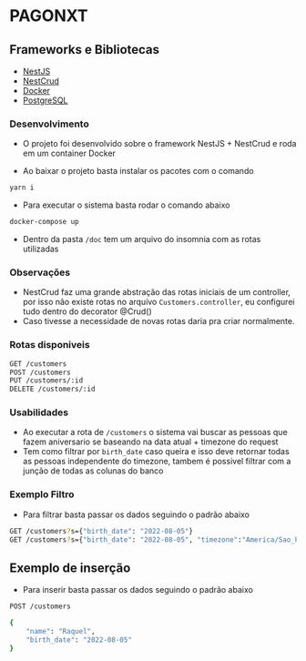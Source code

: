 # PAGONXT

## Frameworks e Bibliotecas

- [NestJS](https://nestjs.com)
- [NestCrud](https://github.com/nestjsx/crud)
- [Docker](https://www.docker.com)
- [PostgreSQL](https://www.postgresql.org)

### Desenvolvimento

- O projeto foi desenvolvido sobre o framework NestJS + NestCrud e roda em um container Docker


- Ao baixar o projeto basta instalar os pacotes com o comando 

```bash 
yarn i
```

- Para executar o sistema basta rodar o comando abaixo

```bash 
docker-compose up
```
- Dentro da pasta `/doc` tem um arquivo do insomnia com as rotas utilizadas

### Observações

- NestCrud faz uma grande abstração das rotas iniciais de um controller, por isso não existe rotas no arquivo `Customers.controller`, eu configurei tudo dentro do decorator @Crud()
- Caso tivesse a necessidade de novas rotas daria pra criar normalmente.

### Rotas disponiveis

```bash 
GET /customers
POST /customers
PUT /customers/:id
DELETE /customers/:id
```

### Usabilidades

- Ao executar a rota de `/customers` o sistema vai buscar as pessoas que fazem aniversario se baseando na data atual + timezone do request
- Tem como filtrar por `birth_date` caso queira e isso deve retornar todas as pessoas independente do timezone, tambem é possivel filtrar com a junção de todas as colunas do banco

### Exemplo Filtro

- Para filtrar basta passar os dados seguindo o padrão abaixo

```bash 
GET /customers?s={"birth_date": "2022-08-05"}  
GET /customers?s={"birth_date": "2022-08-05", "timezone":"America/Sao_Paulo"}  
```

## Exemplo de inserção

- Para inserir basta passar os dados seguindo o padrão abaixo

```bash 
POST /customers

{
	"name": "Raquel",
	"birth_date": "2022-08-05"
}
```


